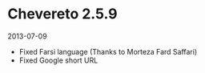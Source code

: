 # Chevereto 2.5.9

2013-07-09

- Fixed Farsi language (Thanks to Morteza Fard Saffari)
- Fixed Google short URL
